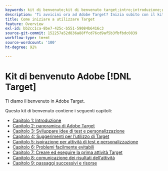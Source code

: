 ```yaml
---
keywords: kit di benvenuto;kit di benvenuto target;intro;introduzione;guida introduttiva
description: 'Ti avvicini ora ad Adobe Target? Inizia subito con il kit di benvenuto di Adobe  [!DNL Target] '
title: Come iniziare a utilizzare Target
feature: Overview
exl-id: bb2cc1ca-8be7-425c-b551-59084b6416c3
source-git-commit: 152257a52d836a88ffcd76cd9af5b3fbfbdc0839
workflow-type: tm+mt
source-wordcount: '100'
ht-degree: 92%

---
```


# Kit di benvenuto Adobe [!DNL Target]

Ti diamo il benvenuto in Adobe Target.

Questo kit di benvenuto contiene i seguenti capitoli:

* [Capitolo 1: Introduzione](/help/main/c-intro/target-welcome-kit-1.md)
* [Capitolo 2: panoramica di Adobe Target](/help/main/c-intro/target-welcome-kit-2.md)
* [Capitolo 3: Sviluppare idee di test e personalizzazione](/help/main/c-intro/target-welcome-kit-3.md)
* [Capitolo 4: Suggerimenti per l’utilizzo di Target](/help/main/c-intro/target-welcome-kit-4.md)
* [Capitolo 5: ispirazione per attività di test e personalizzazione](/help/main/c-intro/target-welcome-kit-5.md)
* [Capitolo 6: Problemi facilmente evitabili](/help/main/c-intro/target-welcome-kit-6.md)
* [Capitolo 7: Creare ed eseguire la prima attività Target](/help/main/c-intro/target-welcome-kit-7.md)
* [Capitolo 8: comunicazione dei risultati dell’attività](/help/main/c-intro/target-welcome-kit-8.md)
* [Capitolo 9: passaggi successivi e risorse](/help/main/c-intro/target-welcome-kit-9.md)
